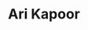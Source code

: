 ---
templateKey: member
title: Ari Kapoor
andrewID: akkapoor
portfolio: |-
  * - I created a ChessAI in python from scratch with multiple difficulty levels, as well as a multiplayer mode. The Chess AI was created using the minimax algorithm and the optimal moves are determined by board analysis heuristics that I developed myself.
  * - I got 3rd place in the Hack112 Hackathon in Spring 2022 for a waterpong game that tracks your hands motion through 2 cameras to determine velocity and direction and then display it with 3d graphics (used vpython and OpenCV)
  * - I interned at SVB Capital on the data science team that was working on developing a Projections app which would analyze all of their data on previous investments in order to make accurate predictions on current/new investments. Helped develop the backend in python.
  * - I am the President of CMU Surf Club which is an sports/recreation club where we plan trips to New Jersey to surf every few weeks, along with hosting water sports activities in Pittsburgh.
name: Ari Kapoor
role: Software Developer
description: I am a sophomore in Business Administration pursuing Computer Science as a minor. I am really fascinated by the intersection of business and computer science and hope to use these skills to be a well-rounded software engineer and potentially go into product management and entrepreneurship in the future. I am especially passionate about working in climate technology and artificial intelligence. In my free time I enjoy surfing when I'm back in California, working out, photography, and rock climbing. In general I love the outdoors.
photo: /img/akkapoor.jpg
resume: /img/akkapoor.pdf
year: 2025
degree: BS
major: Business Administration
linkedIn: https://www.linkedin.com/in/ari-kapoor
---